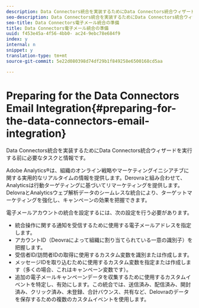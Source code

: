 ```yaml
---
description: Data Connectors統合を実装するためにData Connectors統合ウィザードを実行する前に必要なタスクと情報です。
seo-description: Data Connectors統合を実装するためにData Connectors統合ウィザードを実行する前に必要なタスクと情報です。
seo-title: Data Connectors電子メール統合の準備
title: Data Connectors電子メール統合の準備
uuid: f453e45a-4f56-4bb0- ac24-9ebc78e684f9
index: y
internal: n
snippet: y
translation-type: tm+mt
source-git-commit: 5e22d080398d74df29b1f849258e6500168cd5aa

---
```



# Preparing for the Data Connectors Email Integration{#preparing-for-the-data-connectors-email-integration}

Data Connectors統合を実装するためにData Connectors統合ウィザードを実行する前に必要なタスクと情報です。

Adobe Analytics®は、組織のオンライン戦略やマーケティングイニシアチブに関する実用的なリアルタイムの情報を提供します。Derovraと組み合わせて、Analyticsは行動ターゲティングに基づいてリマーケティングを提供します。DelovraとAnalyticsウェブ解析データのシームレスな統合により、ターゲットマーケティングを強化し、キャンペーンの効果を把握できます。

電子メールアカウントの統合を設定するには、次の設定を行う必要があります。

* 統合操作に関する通知を受信するために使用する電子メールアドレスを指定します。
* アカウントID（Deovraによって組織に割り当てられている一意の識別子）を把握します。
* 受信者ID/訪問者IDの取得に使用するカスタム変数を識別または作成します。
* メッセージIDを取り込むために使用するカスタム変数を指定または作成します（多くの場合、これはキャンペーン変数です）。
* 追加の電子メールキャンペーンデータを収集するために使用するカスタムイベントを特定し、有効にします。この統合では、送信済み、配信済み、開封済み、クリック済み、未登録、合計バウンス、共有など、Delovraのデータを保存するための複数のカスタムイベントを使用します。

